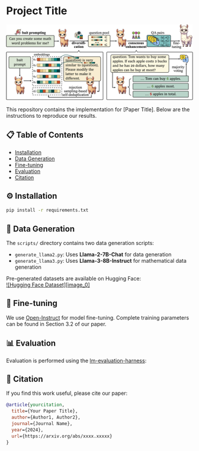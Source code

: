 
# Project Title

![Pipeline Overview](workflow.png)

This repository contains the implementation for [Paper Title]. Below are the instructions to reproduce our results.

## 📋 Table of Contents
- [Installation](#installation)
- [Data Generation](#data-generation)
- [Fine-tuning](#fine-tuning)
- [Evaluation](#evaluation)
- [Citation](#citation)

## ⚙️ Installation
```bash
pip install -r requirements.txt
```

## 🧠 Data Generation
The `scripts/` directory contains two data generation scripts:
- `generate_llama2.py`: Uses **Llama-2-7B-Chat** for data generation
- `generate_llama3.py`: Uses **Llama-3-8B-Instruct** for mathematical data generation

Pre-generated datasets are available on Hugging Face:  
[![Hugging Face Dataset][image_0]](https://huggingface.co/datasets/[your_dataset_link])

## 🎯 Fine-tuning
We use [Open-Instruct](https://github.com/allenai/open-instruct) for model fine-tuning. Complete training parameters can be found in Section 3.2 of our paper.

## 📊 Evaluation
Evaluation is performed using the [lm-evaluation-harness](https://github.com/EleutherAI/lm-evaluation-harness):



## 📜 Citation
If you find this work useful, please cite our paper:
```bibtex
@article{yourcitation,
  title={Your Paper Title},
  author={Author1, Author2},
  journal={Journal Name},
  year={2024},
  url={https://arxiv.org/abs/xxxx.xxxxx}
}
```